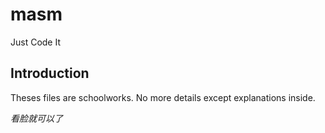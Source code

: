 # masm
Just Code It

## Introduction
Theses files are schoolworks.
No more details except explanations inside.

*看脸就可以了*
